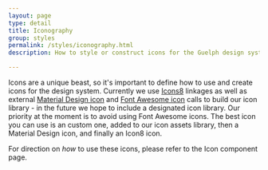 ```yaml
---
layout: page
type: detail
title: Iconography
group: styles
permalink: /styles/iconography.html
description: How to style or construct icons for the Guelph design system

---
```


Icons are a unique beast, so it's important to define how to use and create icons for the design system. Currently we use [Icons8](https://icons8.com/) linkages as well as external [Material Design icon](https://materialdesignicons.com/) and [Font Awesome icon](https://materialdesignicons.com/) calls to build our icon library - in the future we hope to include a designated icon library. Our priority at the moment is to avoid using Font Awesome icons. The best icon you can use is an custom one, added to our icon assets library, then a Material Design icon, and finally an Icon8 icon.

For direction on *how* to use these icons, please refer to the Icon component page.
